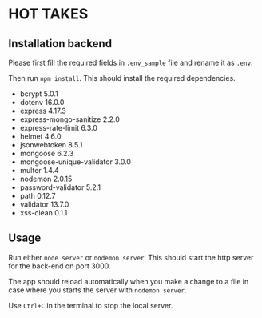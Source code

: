 # HOT TAKES #

## Installation backend ##

Please first fill the required fields in `.env_sample` file and rename it as `.env`.

Then run `npm install`. This should install the required dependencies.

- bcrypt 5.0.1
- dotenv 16.0.0
- express 4.17.3
- express-mongo-sanitize 2.2.0
- express-rate-limit 6.3.0
- helmet 4.6.0
- jsonwebtoken 8.5.1
- mongoose 6.2.3
- mongoose-unique-validator 3.0.0
- multer 1.4.4
- nodemon 2.0.15
- password-validator 5.2.1
- path 0.12.7
- validator 13.7.0
- xss-clean 0.1.1

## Usage ##


Run either `node server` or `nodemon server`. This should start the http server for the back-end on port 3000.

The app should reload automatically when you make a change to a file in case where you starts the server with `nodemon server`.

Use `Ctrl+C` in the terminal to stop the local server.